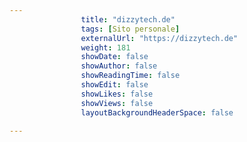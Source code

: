 ---
                title: "dizzytech.de"
                tags: [Sito personale]
                externalUrl: "https://dizzytech.de"
                weight: 181
                showDate: false
                showAuthor: false
                showReadingTime: false
                showEdit: false
                showLikes: false
                showViews: false
                layoutBackgroundHeaderSpace: false
                ---

